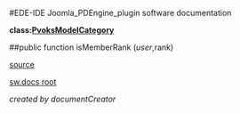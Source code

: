 #EDE-IDE Joomla_PDEngine_plugin
software documentation

**class:[PvoksModelCategory](../PvoksModelCategory.md)**



##public function isMemberRank ($user,$rank) 


[source](../../../site/models/categoryModel.php)

[sw.docs root](../)

*created by documentCreator*

